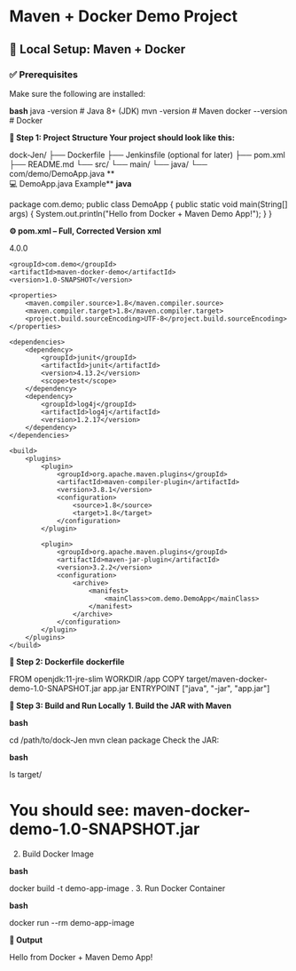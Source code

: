 # Maven + Docker Demo Project

## 📌 Local Setup: Maven + Docker

### ✅ Prerequisites
Make sure the following are installed:

**bash**
java -version   # Java 8+ (JDK)
mvn -version    # Maven
docker --version # Docker

**📂 Step 1: Project Structure
Your project should look like this:**


dock-Jen/
 ├── Dockerfile
 ├── Jenkinsfile (optional for later)
 ├── pom.xml
 ├── README.md
 └── src/
     └── main/
         └── java/
             └── com/demo/DemoApp.java
**             
💻 DemoApp.java Example**
**java**

package com.demo;
public class DemoApp {
    public static void main(String[] args) {
        System.out.println("Hello from Docker + Maven Demo App!");
    }
}


**⚙️ pom.xml – Full, Corrected Version**
**xml**

<project xmlns="http://maven.apache.org/POM/4.0.0"
         xmlns:xsi="http://www.w3.org/2001/XMLSchema-instance"
         xsi:schemaLocation="http://maven.apache.org/POM/4.0.0
                             http://maven.apache.org/xsd/maven-4.0.0.xsd">
    <modelVersion>4.0.0</modelVersion>

    <groupId>com.demo</groupId>
    <artifactId>maven-docker-demo</artifactId>
    <version>1.0-SNAPSHOT</version>

    <properties>
        <maven.compiler.source>1.8</maven.compiler.source>
        <maven.compiler.target>1.8</maven.compiler.target>
        <project.build.sourceEncoding>UTF-8</project.build.sourceEncoding>
    </properties>

    <dependencies>
        <dependency>
            <groupId>junit</groupId>
            <artifactId>junit</artifactId>
            <version>4.13.2</version>
            <scope>test</scope>
        </dependency>
        <dependency>
            <groupId>log4j</groupId>
            <artifactId>log4j</artifactId>
            <version>1.2.17</version>
        </dependency>
    </dependencies>

    <build>
        <plugins>
            <plugin>
                <groupId>org.apache.maven.plugins</groupId>
                <artifactId>maven-compiler-plugin</artifactId>
                <version>3.8.1</version>
                <configuration>
                    <source>1.8</source>
                    <target>1.8</target>
                </configuration>
            </plugin>

            <plugin>
                <groupId>org.apache.maven.plugins</groupId>
                <artifactId>maven-jar-plugin</artifactId>
                <version>3.2.2</version>
                <configuration>
                    <archive>
                        <manifest>
                            <mainClass>com.demo.DemoApp</mainClass>
                        </manifest>
                    </archive>
                </configuration>
            </plugin>
        </plugins>
    </build>
</project>


**🐳 Step 2: Dockerfile**
**dockerfile**

FROM openjdk:11-jre-slim
WORKDIR /app
COPY target/maven-docker-demo-1.0-SNAPSHOT.jar app.jar
ENTRYPOINT ["java", "-jar", "app.jar"]

**🚀 Step 3: Build and Run Locally**
**1. Build the JAR with Maven**

**bash**

cd /path/to/dock-Jen
mvn clean package
Check the JAR:

**bash**

ls target/
# You should see: maven-docker-demo-1.0-SNAPSHOT.jar
2. Build Docker Image

**bash**

docker build -t demo-app-image .
3. Run Docker Container

**bash**

docker run --rm demo-app-image

**🎉 Output**

Hello from Docker + Maven Demo App!


